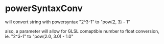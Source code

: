 # powerSyntaxConv
will convert string with powersyntax "2^3-1" to "pow(2, 3) - 1"


also, a parameter will allow for GLSL comaptible number to float conversion, ie. "2^3-1" to "pow(2.0, 3.0) - 1.0"

